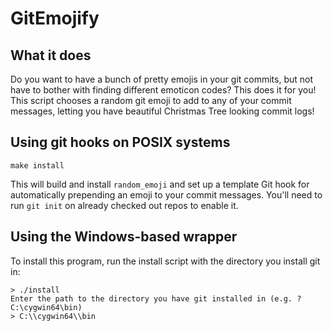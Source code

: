 # GitEmojify

## What it does

Do you want to have a bunch of pretty emojis in your git commits, but not have to bother with finding different emoticon codes? This does it for you! This script chooses a random git emoji to add to any of your commit messages, letting you have beautiful Christmas Tree looking commit logs!

## Using git hooks on POSIX systems

    make install

This will build and install `random_emoji` and set up a template Git hook for
automatically prepending an emoji to your commit messages. You'll need to run
`git init` on already checked out repos to enable it.

## Using the Windows-based wrapper

To install this program, run the install script with the directory you install git in:

```
> ./install
Enter the path to the directory you have git installed in (e.g. ?C:\cygwin64\bin)
> C:\\cygwin64\\bin
```
